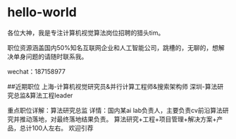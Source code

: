 # hello-world

各位大神，我是专注计算机视觉算法岗位招聘的猎头tim。

职位资源涵盖国内50%知名互联网企业和人工智能公司，跳槽的，无聊的，想解决单身问题的请随时联系我。

wechat：187158977

##近期职位
上海-计算机视觉研究员&并行计算工程师&搜索架构师
深圳-算法研究总监&算法工程leader

重点职位详解：算法研究总监
详情：国内某ai lab负责人，主要负责cv前沿算法研究并推动落地，对最终落地结果负责。
算法研究+工程+项目管理+解决方案+产品，总计100人左右。
欢迎引荐
